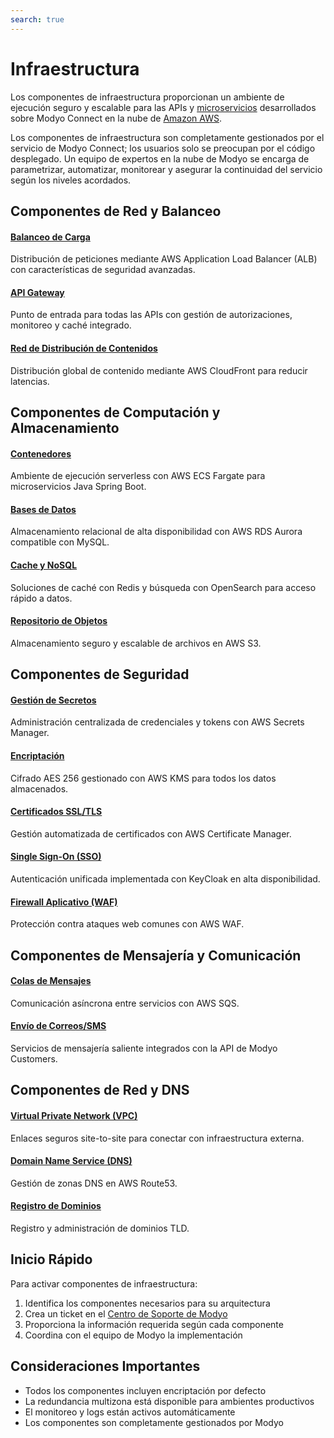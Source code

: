 ```yaml
---
search: true
---
```


# Infraestructura

Los componentes de infraestructura proporcionan un ambiente de ejecución seguro y escalable para las APIs y [microservicios](/es/architecture/patterns/microservice.html) desarrollados sobre Modyo Connect en la nube de [Amazon AWS](https://aws.amazon.com). 

Los componentes de infraestructura son completamente gestionados por el servicio de Modyo Connect; los usuarios solo se preocupan por el código desplegado. Un equipo de expertos en la nube de Modyo se encarga de parametrizar, automatizar, monitorear y asegurar la continuidad del servicio según los niveles acordados.

## Componentes de Red y Balanceo

#### [Balanceo de Carga](load-balancing.html)
Distribución de peticiones mediante AWS Application Load Balancer (ALB) con características de seguridad avanzadas.

#### [API Gateway](api-gateway.html)
Punto de entrada para todas las APIs con gestión de autorizaciones, monitoreo y caché integrado.

#### [Red de Distribución de Contenidos](content-delivery-network.html)
Distribución global de contenido mediante AWS CloudFront para reducir latencias.

## Componentes de Computación y Almacenamiento

#### [Contenedores](containers.html)
Ambiente de ejecución serverless con AWS ECS Fargate para microservicios Java Spring Boot.

#### [Bases de Datos](databases.html)
Almacenamiento relacional de alta disponibilidad con AWS RDS Aurora compatible con MySQL.

#### [Cache y NoSQL](cache-nosql.html)
Soluciones de caché con Redis y búsqueda con OpenSearch para acceso rápido a datos.

#### [Repositorio de Objetos](object-storage.html)
Almacenamiento seguro y escalable de archivos en AWS S3.

## Componentes de Seguridad

#### [Gestión de Secretos](secrets-management.html)
Administración centralizada de credenciales y tokens con AWS Secrets Manager.

#### [Encriptación](encryption.html)
Cifrado AES 256 gestionado con AWS KMS para todos los datos almacenados.

#### [Certificados SSL/TLS](ssl-tls-certificates.html)
Gestión automatizada de certificados con AWS Certificate Manager.

#### [Single Sign-On (SSO)](single-sign-on.html)
Autenticación unificada implementada con KeyCloak en alta disponibilidad.

#### [Firewall Aplicativo (WAF)](web-application-firewall.html)
Protección contra ataques web comunes con AWS WAF.

## Componentes de Mensajería y Comunicación

#### [Colas de Mensajes](message-queues.html)
Comunicación asíncrona entre servicios con AWS SQS.

#### [Envío de Correos/SMS](email-sms.html)
Servicios de mensajería saliente integrados con la API de Modyo Customers.

## Componentes de Red y DNS

#### [Virtual Private Network (VPC)](virtual-private-network.html)
Enlaces seguros site-to-site para conectar con infraestructura externa.

#### [Domain Name Service (DNS)](domain-name-service.html)
Gestión de zonas DNS en AWS Route53.

#### [Registro de Dominios](domain-registration.html)
Registro y administración de dominios TLD.

## Inicio Rápido

Para activar componentes de infraestructura:

1. Identifica los componentes necesarios para su arquitectura
2. Crea un ticket en el [Centro de Soporte de Modyo](https://support.modyo.com)
3. Proporciona la información requerida según cada componente
4. Coordina con el equipo de Modyo la implementación

## Consideraciones Importantes

- Todos los componentes incluyen encriptación por defecto
- La redundancia multizona está disponible para ambientes productivos
- El monitoreo y logs están activos automáticamente
- Los componentes son completamente gestionados por Modyo